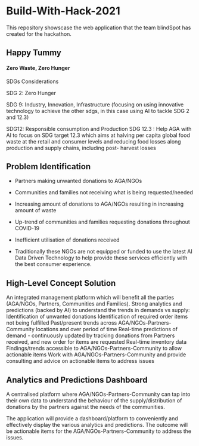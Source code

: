# Build-With-Hack-2021

This repository showscase the web application that the team blindSpot has created for the hackathon. 

## Happy Tummy
#### Zero Waste, Zero Hunger

SDGs Considerations

SDG 2: Zero Hunger 

SDG 9: Industry, Innovation, Infrastructure (focusing on using innovative technology to achieve the other sdgs, in this case using AI to tackle SDG 2 and 12.3) 

SDG12: Responsible consumption and Production 
SDG 12.3 : Help AGA with AI to focus on SDG target 12.3 which aims at halving per capita global food waste at the retail and consumer levels and reducing food losses along production and supply chains, including post- harvest losses

## Problem Identification

- Partners making unwanted donations to AGA/NGOs

- Communities and families not receiving what is being requested/needed

- Increasing amount of donations to AGA/NGOs resulting in increasing amount of waste

- Up-trend of communities and families requesting donations throughout COVID-19

- Inefficient utilisation of donations received

- Traditionally these NGOs are not equipped or funded to use the latest AI Data Driven Technology to help provide these services efficiently with the best consumer experience. 

## High-Level Concept Solution

An integrated management platform which will benefit all the parties (AGA/NGOs, Partners, Communities and Families).
Strong analytics and predictions (backed by AI) to understand the trends in demands vs supply:
Identification of unwanted donations
Identification of required order items not being fulfilled
Past/present trends across AGA/NGOs-Partners-Community locations and over period of time 
Real-time predictions of demand - continuously updated by tracking donations from Partners received, and new order for items are requested
Real-time inventory data 
Findings/trends accessible to AGA/NGOs-Partners-Community to allow actionable items 
Work with AGA/NGOs-Partners-Community and provide consulting and advice on actionable items to address issues

## Analytics and Predictions Dashboard

A centralised platform where AGA/NGOs-Partners-Community can tap into their own data to understand the behaviour of the supply/distribution of donations by the partners against the needs of the communities.

The application will provide a dashboard/platform to conveniently and effectively display the various analytics and predictions. The outcome will be actionable items for the AGA/NGOs-Partners-Community to address the issues.


